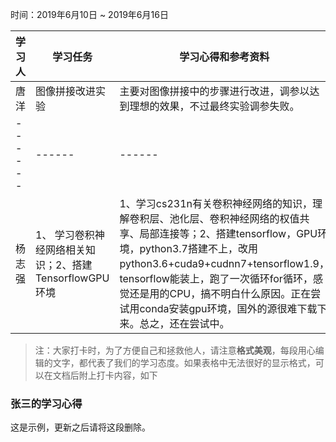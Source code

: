 时间：2019年6月10日 ~ 2019年6月16日

学习人|学习任务|学习心得和参考资料
------ | ------ | ------ 
唐洋 | 图像拼接改进实验 | 主要对图像拼接中的步骤进行改进，调参以达到理想的效果，不过最终实验调参失败。
------ | ------ | ------
杨志强 |1、 学习卷积神经网络相关知识；2、搭建TensorflowGPU环境 | 1、学习cs231n有关卷积神经网络的知识，理解卷积层、池化层、卷积神经网络的权值共享、局部连接等；2、搭建tensorflow，GPU环境，python3.7搭建不上，改用python3.6+cuda9+cudnn7+tensorflow1.9，tensorflow能装上，跑了一次循环for循环，感觉还是用的CPU，搞不明白什么原因。正在尝试用conda安装gpu环境，国外的源很难下载下来。总之，还在尝试中。

> 注：大家打卡时，为了方便自己和拯救他人，请注意**格式美观**，每段用心编辑的文字，都代表了我们的学习态度。如果表格中无法很好的显示格式，可以在文档后附上打卡内容，如下

### 张三的学习心得
这是示例，更新之后请将这段删除。
